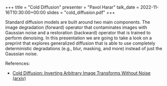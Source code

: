 +++
title = "Cold Diffusion"
presenter = "Pavol Harar"
talk_date = 2022-11-16T10:30:00+00:00
slides = "cold_diffusion.pdf"
+++

Standard diffusion models are built around two main components.
The image degradation (forward) operator that contaminates images with Gaussian noise and a restoration (backward) operator that is trained to perform denoising.
In this presentation we are going to take a look on a preprint that explores generalized diffusion that is able to use completely deterministic degradations (e.g., blur, masking, and more) instead of just the Gaussian noise.

References:
- [Cold Diffusion: Inverting Arbitrary Image Transforms Without Noise (arxiv)](https://arxiv.org/abs/2208.09392)